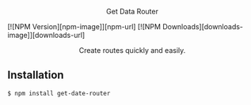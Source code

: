 <p align="center" size="25">Get Data Router</p>
[![NPM Version][npm-image]][npm-url]
[![NPM Downloads][downloads-image]][downloads-url]
<p align="center">Create routes quickly and easily.</p>

## Installation
```bash
$ npm install get-date-router
```
